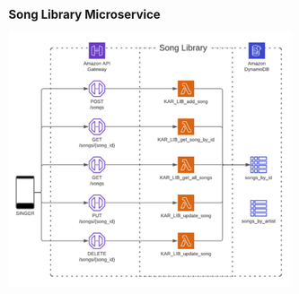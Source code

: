 ## Song Library Microservice

<img src="../../../site/arch-diags/karaoke-song-lib.png" width="750">
